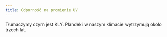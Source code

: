 ```yaml
---
title: Odporność na promienie UV
---
```


Tłumaczymy czym jest KLY. Plandeki w naszym klimacie wytrzymują około trzech lat. 
